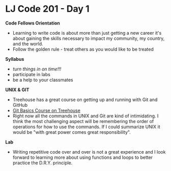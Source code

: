 # LJ Code 201 - Day 1
**Code Fellows Orientation**
* Learning to write code is about more than just getting a new career it's about gaining the skills necessary to impact my community, my country, and the world.
* Follow the golden rule - treat others as you would like to be treated

**Syllabus**
* *turn things in on time!!!*
* participate in labs
* be a help to your classmates

**UNIX & GIT**
* Treehouse has a great course on getting up and running with Git and GitHub
 * [Git Basics Course on Treehouse](https://teamtreehouse.com/library/git-basics)
* Right now all the commands in UNIX and Git are kind of intimidating. I think the most challenging aspect will be remembering the order of operations for how to use the commands. If I could summarize UNIX it would be "with great power comes great responsibility".

**Lab**
* Writing repetitive code over and over is not a great experience and I look forward to learning more about using functions and loops to better practice the D.R.Y. principle.
